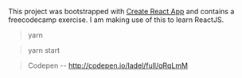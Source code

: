 This project was bootstrapped with [Create React App](https://github.com/facebookincubator/create-react-app) and contains a freecodecamp exercise. I am making use of this to learn ReactJS.

> yarn

> yarn start


> Codepen -- http://codepen.io/ladel/full/qRqLmM 
